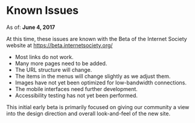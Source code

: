 # Known Issues

As of: **June 4, 2017**

At this time, these issues are known with the Beta of the Internet Society website at https://beta.internetsociety.org/

* Most links do not work.
* Many more pages need to be added.
* The URL structure will change.
* The items in the menus will change slightly as we adjust them.
* Images have not yet been optimized for low-bandwidth connections.
* The mobile interfaces need further development.
* Accessibility testing has not yet been performed.

This initial early beta is primarily focused on giving our community a view into the design direction and overall look-and-feel of the new site.
